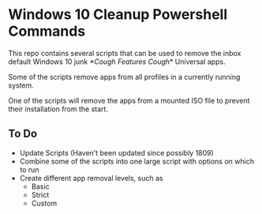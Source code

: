 # Windows 10 Cleanup Powershell Commands

This repo contains several scripts that can be used to remove the inbox default Windows 10 junk *\*Cough Features Cough*\* Universal apps.


Some of the scripts remove apps from all profiles in a currently running system.

One of the scripts will remove the apps from a mounted ISO file to prevent their installation from the start.



## To Do
- Update Scripts (Haven't been updated since possibly 1809)
- Combine some of the scripts into one large script with options on which to run
- Create different app removal levels, such as
  - Basic
  - Strict
  - Custom
